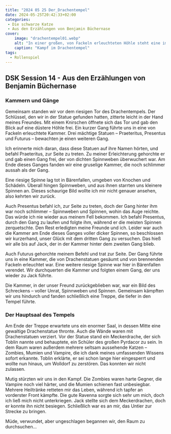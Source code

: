 ```yaml
---
title: "2024 05 25 Der_Drachentempel"
date: 2024-05-25T20:42:33+02:00
categories:
 - Die schwarze Katze
 - Aus den Erzählungen von Benjamin Büchernase
cover:
    image: "drachentempel01.webp"
    alt: "In einer großen, von Fackeln erleuchteten Höhle steht eine imposante Drachenstatue im Zentrum. Vor der Statue kämpft eine Gruppe heldenhafter, anthropomorpher Katzen in Abenteurerkleidung tapfer gegen den bedrohlichen Meckerdrachen Toblin. Eine mutige Katze, der wissensreiche und tapfere Anführer, steht dem Drachen zugewandt und führt den Kampf an. Die Szene ist intensiv und voller Action, was die Entschlossenheit der Katzen zeigt, ihre Heimat zu schützen."
    caption: "Kampf im Drachentempel"
tags:
  - Rollenspiel
---
```



## DSK Session 14 - Aus den Erzählungen von Benjamin Büchernase

### Kammern und Gänge

Gemeinsam standen wir vor dem riesigen Tor des Drachentempels. Der Schlüssel, den wir in der Statue gefunden hatten, zitterte leicht in der Hand meines Freundes. Mit einem Knirschen öffnete sich das Tor und gab den Blick auf eine düstere Höhle frei. Ein kurzer Gang führte uns in eine von Fackeln erleuchtete Kammer. Drei mächtige Statuen – Praeteritus, Presentus und Futurus – bewachten je einen weiteren Gang.

Ich erinnerte mich daran, dass diese Statuen auf ihre Namen hörten, und befahl Praeteritus, zur Seite zu treten. Zu meiner Erleichterung gehorchte er und gab einen Gang frei, der von dichten Spinnweben überwuchert war. Am Ende dieses Ganges fanden wir eine gruselige Kammer, die noch schlimmer aussah als der Gang.

Eine riesige Spinne lag tot in Bärenfallen, umgeben von Knochen und Schädeln. Überall hingen Spinnweben, und aus ihnen starrten uns kleinere Spinnen an. Dieses schaurige Bild wollte ich mir nicht genauer ansehen, also kehrten wir zurück.

Auch Presentus befahl ich, zur Seite zu treten, doch der Gang hinter ihm war noch schlimmer – Spinnweben und Spinnen, wohin das Auge reichte. Das würde ich nie wieder aus meinem Fell bekommen. Ich befahl Presentus, durch den Gang zu laufen und folgte ihm, während er die meisten Spinnen zerquetschte. Den Rest erledigten meine Freunde und ich. Leider war auch die Kammer am Ende dieses Ganges voller dicker Spinnen, so beschlossen wir kurzerhand, unser Glück mit dem dritten Gang zu versuchen. Das hieß wir alle bis auf Jack, der in der Kammer hinter dem zweiten Gang blieb.

Auch Futurus gehorchte meinem Befehl und trat zur Seite. Der Gang führte uns in eine Kammer, die von Drachenstatuen gesäumt und von brennenden Fackeln erleuchtet war. Eine weitere riesige Spinne war hier in Bärenfallen verendet. Wir durchquerten die Kammer und folgten einem Gang, der uns wieder zu Jack führte.

Die Kammer, in der unser Freund zurückgeblieben war, war ein Bild des Schreckens – voller Unrat, Spinnweben und Spinnen. Gemeinsam kämpften wir uns hindurch und fanden schließlich eine Treppe, die tiefer in den Tempel führte.

### Der Hauptsaal des Tempels

Am Ende der Treppe erwartete uns ein enormer Saal, in dessen Mitte eine gewaltige Drachenstatue thronte. Auch die Wände waren mit Drachenstatuen verziert. Vor der Statue stand ein Meckerdrache, der sich Toblin nannte und behauptete, ein Schüler des großen Pyrdacor zu sein. In dem Raum waren außerdem mehrere seltsam aussehende Katzen – Zombies, Mumien und Vampire, die ich dank meines umfassenden Wissens sofort erkannte. Toblin erklärte, er sei schon lange hier eingesperrt und wollte nun hinaus, um Wolldorf zu zerstören. Das konnten wir nicht zulassen.

Mutig stürzten wir uns in den Kampf. Die Zombies waren harte Gegner, die Vampire noch viel härter, und die Mumien schienen fast unbesiegbar. Mehrere Heiltränke retteten mir das Leben, während ich tapfer an vorderster Front kämpfte. Die gute Ravenna sorgte sich sehr um mich, doch ich ließ mich nicht unterkriegen. Jack stellte sich dem Meckerdrachen, doch er konnte ihn nicht besiegen. Schließlich war es an mir, das Untier zur Strecke zu bringen.

Müde, verwundet, aber ungeschlagen begannen wir, den Raum zu durchsuchen...
